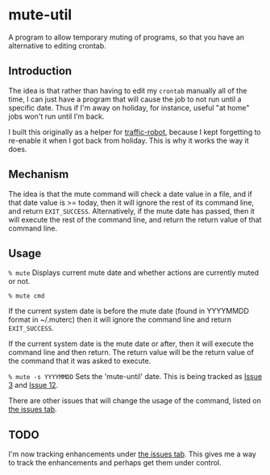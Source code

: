 # mute-util

A program to allow temporary muting of programs, so that you have an
alternative to editing crontab.

## Introduction

The idea is that rather than having to edit my `crontab` manually all of
the time, I can just have a program that will cause the job to not run
until a specific date. Thus if I'm away on holiday, for instance, useful
"at home" jobs won't run until I'm back.

I built this originally as a helper for
[traffic-robot](https://github.com/mauvedeity/traffic-robot), because I
kept forgetting to re-enable it when I got back from holiday. This is why
it works the way it does.

## Mechanism

The idea is that the mute command will check a date value in a file, and if
that date value is >= today, then it will ignore the rest of its command
line, and return `EXIT_SUCCESS`. Alternatively, if the mute date has
passed, then it will execute the rest of the command line, and return the
return value of that command line.

## Usage

``` % mute ``` Displays current mute date and whether actions are currently
muted or not.

``` % mute cmd ```

If the current system date is before the mute date (found in YYYYMMDD
format in ~/.muterc) then it will ignore the command line and return
`EXIT_SUCCESS`.

If the current system date is the mute date or after, then it will execute
the command line and then return. The return value will be the return value
of the command that it was asked to execute.

``` % mute -s YYYYMMDD ``` Sets the 'mute-until' date. This is being
tracked as [Issue 3](https://github.com/mauvedeity/mute-util/issues/3) and
[Issue 12](https://github.com/mauvedeity/mute-util/issues/12).

There are other issues that will change the usage of the command, listed on
[the issues tab](https://github.com/mauvedeity/mute-util/issues).

## TODO

I'm now tracking enhancements under [the issues
tab](https://github.com/mauvedeity/mute-util/issues). This gives me a way
to track the enhancements and perhaps get them under control.
